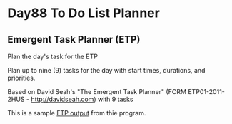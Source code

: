 # Day88 To Do List Planner
## Emergent Task Planner (ETP)

Plan the day's task for the ETP

Plan up to nine (9) tasks for the day with start times, durations, and priorities.

Based on David Seah's "The Emergent Task Planner" (FORM ETP01-2011-2HUS - http://davidseah.com) with 9 tasks

This is a sample [ETP output][etp] from thie program.

[etp]: https://davidseah.com/node/the-emergent-task-planner/
